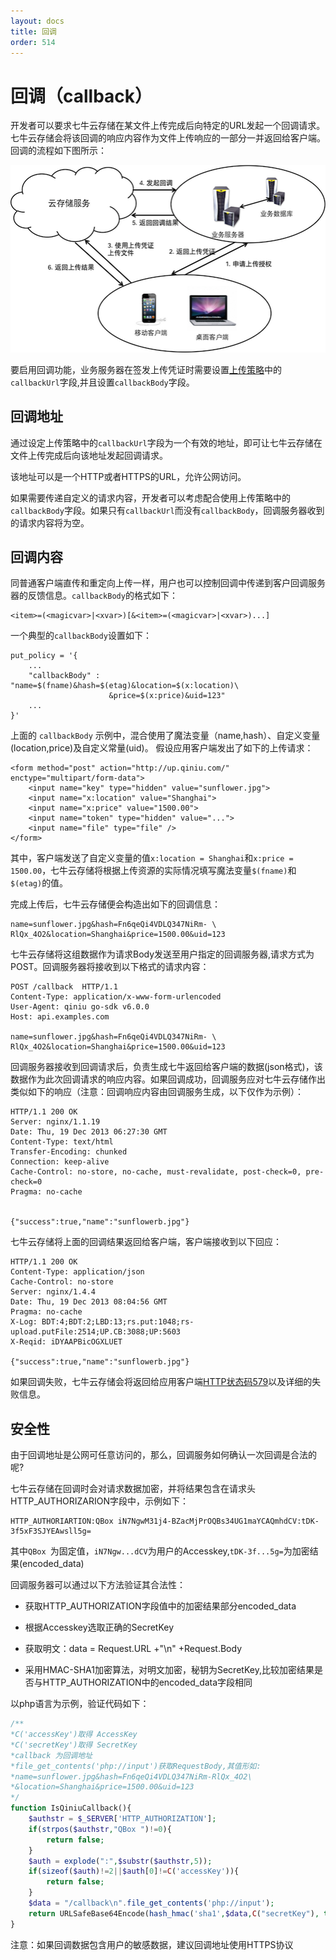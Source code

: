 ```yaml
---
layout: docs
title: 回调
order: 514
---
```


<a id="callback"></a>
# 回调（callback）

开发者可以要求七牛云存储在某文件上传完成后向特定的URL发起一个回调请求。七牛云存储会将该回调的响应内容作为文件上传响应的一部分一并返回给客户端。回调的流程如下图所示：

![带回调的上传流程](img/upload-with-callback.png)

要启用回调功能，业务服务器在签发上传凭证时需要设置[上传策略](../../../reference/security/put-policy.html)中的`callbackUrl`字段,并且设置`callbackBody`字段。

<a id="callback-url"></a>
## 回调地址

通过设定上传策略中的`callbackUrl`字段为一个有效的地址，即可让七牛云存储在文件上传完成后向该地址发起回调请求。

该地址可以是一个HTTP或者HTTPS的URL，允许公网访问。

如果需要传递自定义的请求内容，开发者可以考虑配合使用上传策略中的`callbackBody`字段。如果只有`callbackUrl`而没有`callbackBody`，回调服务器收到的请求内容将为空。

<a id="callback-body"></a>
## 回调内容

同普通客户端直传和重定向上传一样，用户也可以控制回调中传递到客户回调服务器的反馈信息。`callbackBody`的格式如下：

```
<item>=(<magicvar>|<xvar>)[&<item>=(<magicvar>|<xvar>)...]
```

一个典型的`callbackBody`设置如下：

```
put_policy = '{
    ...
    "callbackBody" : "name=$(fname)&hash=$(etag)&location=$(x:location)\
	                  &price=$(x:price)&uid=123"
    ...
}'
```

上面的 `callbackBody` 示例中，混合使用了魔法变量（name,hash）、自定义变量(location,price)及自定义常量(uid)。
假设应用客户端发出了如下的上传请求：

```
<form method="post" action="http://up.qiniu.com/" enctype="multipart/form-data">
    <input name="key" type="hidden" value="sunflower.jpg">
    <input name="x:location" value="Shanghai">
    <input name="x:price" value="1500.00">
    <input name="token" type="hidden" value="...">
    <input name="file" type="file" />
</form>
```

其中，客户端发送了自定义变量的值`x:location = Shanghai`和`x:price = 1500.00`，七牛云存储将根据上传资源的实际情况填写魔法变量`$(fname)`和`$(etag)`的值。

完成上传后，七牛云存储便会构造出如下的回调信息：

```
name=sunflower.jpg&hash=Fn6qeQi4VDLQ347NiRm- \
RlQx_4O2&location=Shanghai&price=1500.00&uid=123
```

七牛云存储将这组数据作为请求Body发送至用户指定的回调服务器,请求方式为POST。回调服务器将接收到以下格式的请求内容：


```
POST /callback  HTTP/1.1
Content-Type: application/x-www-form-urlencoded
User-Agent: qiniu go-sdk v6.0.0
Host: api.examples.com

name=sunflower.jpg&hash=Fn6qeQi4VDLQ347NiRm- \
RlQx_4O2&location=Shanghai&price=1500.00&uid=123
```

回调服务器接收到回调请求后，负责生成七牛返回给客户端的数据(json格式)，该数据作为此次回调请求的响应内容。如果回调成功，回调服务应对七牛云存储作出类似如下的响应（注意：回调响应内容由回调服务生成，以下仅作为示例）：

```
HTTP/1.1 200 OK
Server: nginx/1.1.19
Date: Thu, 19 Dec 2013 06:27:30 GMT
Content-Type: text/html
Transfer-Encoding: chunked
Connection: keep-alive
Cache-Control: no-store, no-cache, must-revalidate, post-check=0, pre-check=0
Pragma: no-cache


{"success":true,"name":"sunflowerb.jpg"}
```

七牛云存储将上面的回调结果返回给客户端，客户端接收到以下回应：

```
HTTP/1.1 200 OK
Content-Type: application/json
Cache-Control: no-store
Server: nginx/1.4.4
Date: Thu, 19 Dec 2013 08:04:56 GMT
Pragma: no-cache
X-Log: BDT:4;BDT:2;LBD:13;rs.put:1048;rs-upload.putFile:2514;UP.CB:3088;UP:5603
X-Reqid: iDYAAPBicOGXLUET

{"success":true,"name":"sunflowerb.jpg"}
```

如果回调失败，七牛云存储会将返回给应用客户端[HTTP状态码579](../../../reference/codes.html)以及详细的失败信息。

<a id="callback-security"></a>
## 安全性

由于回调地址是公网可任意访问的，那么，回调服务如何确认一次回调是合法的呢?

七牛云存储在回调时会对请求数据加密，并将结果包含在请求头HTTP_AUTHORIZARION字段中，示例如下：
```
HTTP_AUTHORIARTION:QBox iN7NgwM31j4-BZacMjPrOQBs34UG1maYCAQmhdCV:tDK-3f5xF3SJYEAwsll5g=
```
其中`QBox `为固定值，`iN7Ngw...dCV`为用户的Accesskey,`tDK-3f...5g=`为加密结果(encoded_data)

回调服务器可以通过以下方法验证其合法性：

- 获取HTTP_AUTHORIZATION字段值中的加密结果部分encoded_data    

- 根据Accesskey选取正确的SecretKey

- 获取明文：data = Request.URL +"\n" +Request.Body

- 采用HMAC-SHA1加密算法，对明文<RAWDATA>加密，秘钥为SecretKey,比较加密结果是否与HTTP_AUTHORIZATION中的encoded_data字段相同

以php语言为示例，验证代码如下：

``` php
/**
*C('accessKey')取得 AccessKey
*C('secretKey')取得 SecretKey  
*callback 为回调地址  
*file_get_contents('php://input')获取RequestBody,其值形如:  
*name=sunflower.jpg&hash=Fn6qeQi4VDLQ347NiRm-RlQx_4O2\
*&location=Shanghai&price=1500.00&uid=123
*/
function IsQiniuCallback(){
	$authstr = $_SERVER['HTTP_AUTHORIZATION'];
	if(strpos($authstr,"QBox ")!=0){
		return false;
	}
	$auth = explode(":",$substr($authstr,5));
	if(sizeof($auth)!=2||$auth[0]!=C('accessKey')){
		return false;
	}
	$data = "/callback\n".file_get_contents('php://input');
	return URLSafeBase64Encode(hash_hmac('sha1',$data,C("secretKey"), true)) == $auth[1];
}
```

注意：如果回调数据包含用户的敏感数据，建议回调地址使用HTTPS协议
